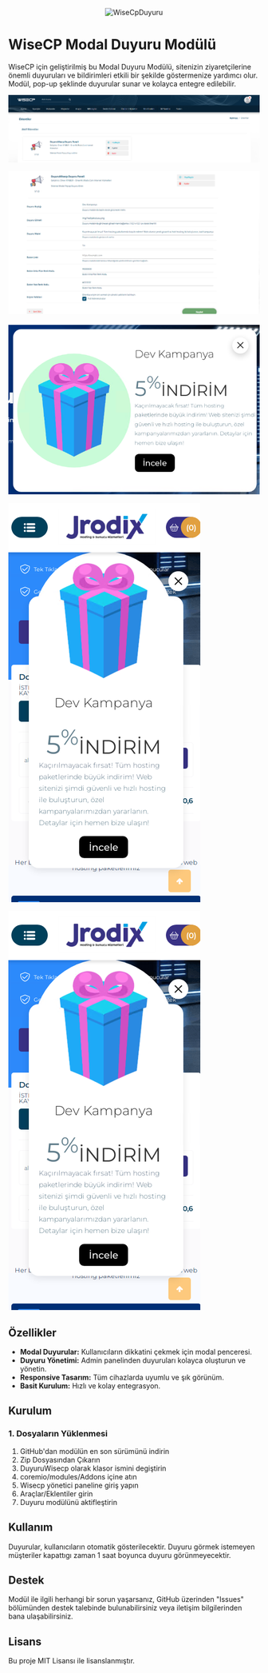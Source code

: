 <p align="center">
  <img src="https://www.bogazliyantso.org.tr/Portals/22/Haber_Foto/thumbs_b_c_dff90825ab9dd5ac8c1c40c52becfdc2.jpg" alt="WiseCpDuyuru">
</p>

# WiseCP Modal Duyuru Modülü

WiseCP için geliştirilmiş bu Modal Duyuru Modülü, sitenizin ziyaretçilerine önemli duyuruları ve bildirimleri etkili bir şekilde göstermenize yardımcı olur. Modül, pop-up şeklinde duyurular sunar ve kolayca entegre edilebilir.

![WiseCpDuyuru](https://raw.githubusercontent.com/OmerAti/DuyuruWisecp/main/ekran1.png)

![WiseCpDuyuru](https://raw.githubusercontent.com/OmerAti/DuyuruWisecp/main/ekran2.png)

![WiseCpDuyuru](https://raw.githubusercontent.com/OmerAti/DuyuruWisecp/main/ekran3.png)

![WiseCpDuyuru](https://raw.githubusercontent.com/OmerAti/DuyuruWisecp/main/ekran4.png)

![WiseCpDuyuru](https://raw.githubusercontent.com/OmerAti/DuyuruWisecp/main/ekran4.png)

## Özellikler

- **Modal Duyurular:** Kullanıcıların dikkatini çekmek için modal penceresi.
- **Duyuru Yönetimi:** Admin panelinden duyuruları kolayca oluşturun ve yönetin.
- **Responsive Tasarım:** Tüm cihazlarda uyumlu ve şık görünüm.
- **Basit Kurulum:** Hızlı ve kolay entegrasyon.

## Kurulum

### 1. Dosyaların Yüklenmesi

1. GitHub'dan modülün en son sürümünü indirin
2. Zip Dosyasından Çıkarın
3. DuyuruWisecp olarak klasor ismini degiştirin
4. coremio/modules/Addons içine atın
5. Wisecp yönetici paneline giriş yapın
6. Araçlar/Eklentiler girin
7. Duyuru modülünü aktifleştirin


## Kullanım
Duyurular, kullanıcıların otomatik gösterilecektir.
Duyuru görmek istemeyen müşteriler kapattıgı zaman 1 saat boyunca duyuru görünmeyecektir.

## Destek
Modül ile ilgili herhangi bir sorun yaşarsanız, GitHub üzerinden "Issues" bölümünden destek talebinde bulunabilirsiniz veya iletişim  bilgilerinden bana ulaşabilirsiniz.

## Lisans
Bu proje MIT Lisansı ile lisanslanmıştır.
